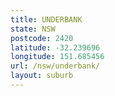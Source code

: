 ```yaml
---
title: UNDERBANK
state: NSW
postcode: 2420
latitude: -32.239696
longitude: 151.685456
url: /nsw/underbank/
layout: suburb
---
```

